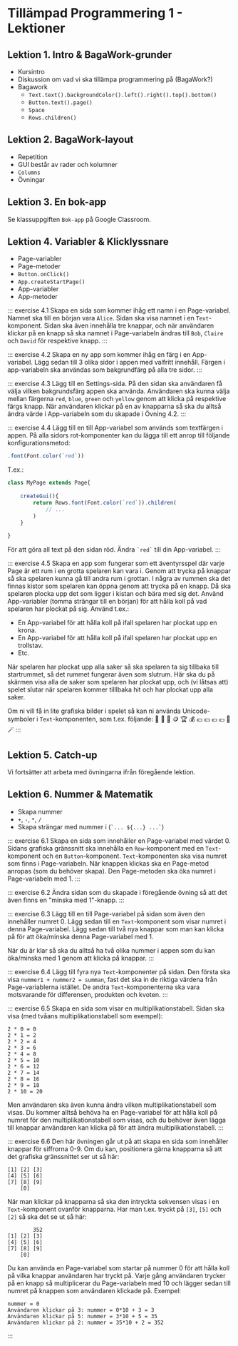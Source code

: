 # Tillämpad Programmering 1 - Lektioner

## Lektion 1. Intro & BagaWork-grunder
* Kursintro
* Diskussion om vad vi ska tillämpa programmering på (BagaWork?)
* Bagawork
	* `Text.text().backgroundColor().left().right().top().bottom()`
	* `Button.text().page()`
	* `Space`
	* `Rows.children()`




## Lektion 2. BagaWork-layout
* Repetition
* GUI består av rader och kolumner
* `Columns`
* Övningar




## Lektion 3. En bok-app
Se klassuppgiften `Bok-app` på Google Classroom.




## Lektion 4. Variabler & Klicklyssnare
* Page-variabler
* Page-metoder
* `Button.onClick()`
* `App.createStartPage()`
* App-variabler
* App-metoder

::: exercise 4.1
Skapa en sida som kommer ihåg ett namn i en Page-variabel. Namnet ska till en början vara `Alice`. Sidan ska visa namnet i en `Text`-komponent. Sidan ska även innehålla tre knappar, och när användaren klickar på en knapp så ska namnet i Page-variabeln ändras till `Bob`, `Claire` och `David` för respektive knapp.
:::

::: exercise 4.2
Skapa en ny app som kommer ihåg en färg i en App-variabel. Lägg sedan till 3 olika sidor i appen med valfritt innehåll. Färgen i app-variabeln ska användas som bakgrundfärg på alla tre sidor.
:::

::: exercise 4.3
Lägg till en Settings-sida. På den sidan ska användaren få välja vilken bakgrundsfärg appen ska använda. Användaren ska kunna välja mellan färgerna `red`, `blue`, `green` och `yellow` genom att klicka på respektive färgs knapp. När användaren klickar på en av knapparna så ska du alltså ändra värde i App-variabeln som du skapade i Övning 4.2.
:::

::: exercise 4.4
Lägg till en till App-variabel som används som textfärgen i appen. På alla sidors rot-komponenter kan du lägga till ett anrop till följande konfigurationsmetod:

```js
.font(Font.color(`red`))
```

T.ex.:

```js
class MyPage extends Page{
	
	createGui(){
		return Rows.font(Font.color(`red`)).children(
			// ...
		)
	}
	
}
```

För att göra all text på den sidan röd. Ändra `` `red` `` till din App-variabel.
:::

::: exercise 4.5
Skapa en app som fungerar som ett äventyrsspel där varje Page är ett rum i en grotta spelaren kan vara i. Genom att trycka på knappar så ska spelaren kunna gå till andra rum i grottan. I några av rummen ska det finnas kistor som spelaren kan öppna genom att trycka på en knapp. Då ska spelaren plocka upp det som ligger i kistan och bära med sig det. Använd App-variabler (tomma strängar till en början) för att hålla koll på vad spelaren har plockat på sig. Använd t.ex.:

* En App-variabel för att hålla koll på ifall spelaren har plockat upp en krona.
* En App-variabel för att hålla koll på ifall spelaren har plockat upp en trollstav.
* Etc.

När spelaren har plockat upp alla saker så ska spelaren ta sig tillbaka till startrummet, så det rummet fungerar även som slutrum. Här ska du på skärmen visa alla de saker som spelaren har plockat upp, och (vi låtsas att) spelet slutar när spelaren kommer tilllbaka hit och har plockat upp alla saker.

Om ni vill få in lite grafiska bilder i spelet så kan ni använda Unicode-symboler i `Text`-komponenten, som t.ex. följande: 👑 💎 💍 🪙 🏆 💰 💴 💵 💶 💷 📿 🪄
:::



## Lektion 5. Catch-up
Vi fortsätter att arbeta med övningarna ifrån föregående lektion.


## Lektion 6. Nummer & Matematik
* Skapa nummer
* `+`, `-`, `*`, `/`
* Skapa strängar med nummer i (`` `... ${...} ...` ``)

::: exercise 6.1
Skapa en sida som innehåller en Page-variabel med värdet 0. Sidans grafiska gränssnitt ska innehålla en `Row`-komponent med en `Text`-komponent och en `Button`-komponent. `Text`-komponenten ska visa numret som finns i Page-variabeln. När knappen klickas ska en Page-metod anropas (som du behöver skapa). Den Page-metoden ska öka numret i Page-variabeln med 1.
:::

::: exercise 6.2
Ändra sidan som du skapade i föregående övning så att det även finns en "minska med 1"-knapp.
:::

::: exercise 6.3
Lägg till en till Page-variabel på sidan som även den innehåller numret 0. Lägg sedan till en `Text`-komponent som visar numret i denna Page-variabel. Lägg sedan till två nya knappar som man kan klicka på för att öka/minska denna Page-variabel med 1.

När du är klar så ska du alltså ha två olika nummer i appen som du kan öka/minska med 1 genom att klicka på knappar.
:::

::: exercise 6.4
Lägg till fyra nya `Text`-komponenter på sidan. Den första ska visa `nummer1 + nummer2 = summan`, fast det ska in de riktiga värdena från Page-variablerna istället. De andra `Text`-komponenterna ska vara motsvarande för differensen, produkten och kvoten.
:::

::: exercise 6.5
Skapa en sida som visar en multiplikationstabell. Sidan ska visa (med tvåans multiplikationstabell som exempel):

```
2 * 0 = 0
2 * 1 = 2
2 * 2 = 4
2 * 3 = 6
2 * 4 = 8
2 * 5 = 10
2 * 6 = 12
2 * 7 = 14
2 * 8 = 16
2 * 9 = 18
2 * 10 = 20
```

Men användaren ska även kunna ändra vilken multiplikationstabell som visas. Du kommer alltså behöva ha en Page-variabel för att hålla koll på numret för den multiplikationstabell som visas, och du behöver även lägga till knappar användaren kan klicka på för att ändra multiplikationstabell. 
:::

::: exercise 6.6
Den här övningen går ut på att skapa en sida som innehåller knappar för siffrorna 0-9. Om du kan, positionera gärna knapparna så att det grafiska gränssnittet ser ut så här:

```
[1] [2] [3]
[4] [5] [6]
[7] [8] [9]
    [0]
```

När man klickar på knapparna så ska den intryckta sekvensen visas i en `Text`-komponent ovanför knapparna. Har man t.ex. tryckt på `[3]`, `[5]` och `[2]` så ska det se ut så här:

```
        352
[1] [2] [3]
[4] [5] [6]
[7] [8] [9]
    [0]
```

Du kan använda en Page-variabel som startar på nummer 0 för att hålla koll på vilka knappar användaren har tryckt på. Varje gång användaren trycker på en knapp så multiplicerar du Page-variabeln med 10 och lägger sedan till numret på knappen som användaren klickade på. Exempel:

```
nummer = 0
Användaren klickar på 3: nummer = 0*10 + 3 = 3
Användaren klickar på 5: nummer = 3*10 + 5 = 35
Användaren klickar på 2: nummer = 35*10 + 2 = 352
```

:::